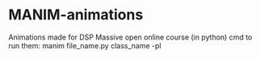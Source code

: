# MANIM-animations
Animations made for DSP Massive open online course (in python)
cmd to run them: manim file_name.py class_name -pl
